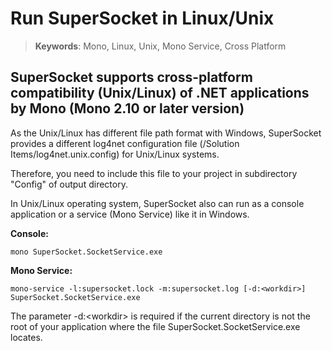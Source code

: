 # Run SuperSocket in Linux/Unix

> __Keywords__: Mono, Linux, Unix, Mono Service, Cross Platform

## SuperSocket supports cross-platform compatibility (Unix/Linux) of .NET applications by Mono (Mono 2.10 or later version)

As the Unix/Linux has different file path format with Windows, SuperSocket provides a different log4net configuration file (/Solution Items/log4net.unix.config) for Unix/Linux systems.

Therefore, you need to include this file to your project in subdirectory "Config" of output directory.

In Unix/Linux operating system, SuperSocket also can run as a console application or a service (Mono Service) like it in Windows.

**Console:**

    mono SuperSocket.SocketService.exe


**Mono Service:**

    mono-service -l:supersocket.lock -m:supersocket.log [-d:<workdir>] SuperSocket.SocketService.exe

The parameter -d:&lt;workdir> is required if the current directory is not the root of your application where the file SuperSocket.SocketService.exe locates.

